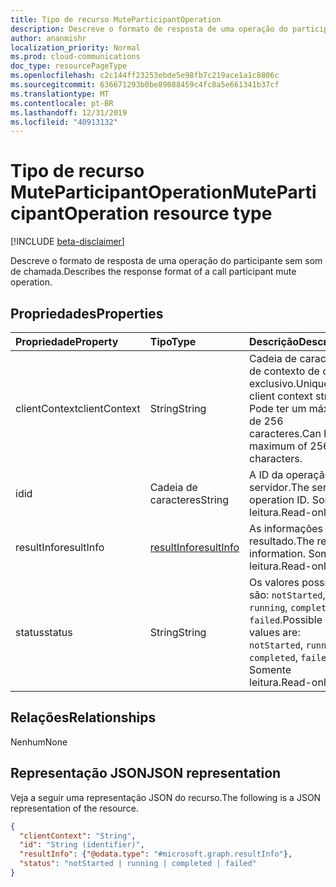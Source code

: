 ```yaml
---
title: Tipo de recurso MuteParticipantOperation
description: Descreve o formato de resposta de uma operação do participante sem som de chamada.
author: ananmishr
localization_priority: Normal
ms.prod: cloud-communications
doc_type: resourcePageType
ms.openlocfilehash: c2c144ff23253ebde5e98fb7c219ace1a1c8806c
ms.sourcegitcommit: 636671293b0be89088459c4fc8a5e661341b37cf
ms.translationtype: MT
ms.contentlocale: pt-BR
ms.lasthandoff: 12/31/2019
ms.locfileid: "40913132"
---
```

# <a name="muteparticipantoperation-resource-type"></a><span data-ttu-id="778a4-103">Tipo de recurso MuteParticipantOperation</span><span class="sxs-lookup"><span data-stu-id="778a4-103">MuteParticipantOperation resource type</span></span>

[!INCLUDE [beta-disclaimer](../../includes/beta-disclaimer.md)]

<span data-ttu-id="778a4-104">Descreve o formato de resposta de uma operação do participante sem som de chamada.</span><span class="sxs-lookup"><span data-stu-id="778a4-104">Describes the response format of a call participant mute operation.</span></span>

## <a name="properties"></a><span data-ttu-id="778a4-105">Propriedades</span><span class="sxs-lookup"><span data-stu-id="778a4-105">Properties</span></span>

| <span data-ttu-id="778a4-106">Propriedade</span><span class="sxs-lookup"><span data-stu-id="778a4-106">Property</span></span>                       | <span data-ttu-id="778a4-107">Tipo</span><span class="sxs-lookup"><span data-stu-id="778a4-107">Type</span></span>                        | <span data-ttu-id="778a4-108">Descrição</span><span class="sxs-lookup"><span data-stu-id="778a4-108">Description</span></span>                                                                                                                                       |
| :----------------------------- | :---------------------------| :-------------------------------------------------------------------------------------------------------------------------------------------------|
| <span data-ttu-id="778a4-109">clientContext</span><span class="sxs-lookup"><span data-stu-id="778a4-109">clientContext</span></span>                  | <span data-ttu-id="778a4-110">String</span><span class="sxs-lookup"><span data-stu-id="778a4-110">String</span></span>                      | <span data-ttu-id="778a4-111">Cadeia de caracteres de contexto de cliente exclusivo.</span><span class="sxs-lookup"><span data-stu-id="778a4-111">Unique client context string.</span></span> <span data-ttu-id="778a4-112">Pode ter um máximo de 256 caracteres.</span><span class="sxs-lookup"><span data-stu-id="778a4-112">Can have a maximum of 256 characters.</span></span>                                                                               |
| <span data-ttu-id="778a4-113">id</span><span class="sxs-lookup"><span data-stu-id="778a4-113">id</span></span>                             | <span data-ttu-id="778a4-114">Cadeia de caracteres</span><span class="sxs-lookup"><span data-stu-id="778a4-114">String</span></span>                      | <span data-ttu-id="778a4-115">A ID da operação do servidor.</span><span class="sxs-lookup"><span data-stu-id="778a4-115">The server operation ID.</span></span> <span data-ttu-id="778a4-116">Somente leitura.</span><span class="sxs-lookup"><span data-stu-id="778a4-116">Read-only.</span></span>                                                                                            |
| <span data-ttu-id="778a4-117">resultInfo</span><span class="sxs-lookup"><span data-stu-id="778a4-117">resultInfo</span></span>                     | [<span data-ttu-id="778a4-118">resultInfo</span><span class="sxs-lookup"><span data-stu-id="778a4-118">resultInfo</span></span>](resultinfo.md) | <span data-ttu-id="778a4-119">As informações de resultado.</span><span class="sxs-lookup"><span data-stu-id="778a4-119">The result information.</span></span>  <span data-ttu-id="778a4-120">Somente leitura.</span><span class="sxs-lookup"><span data-stu-id="778a4-120">Read-only.</span></span>                                                                                            |
| <span data-ttu-id="778a4-121">status</span><span class="sxs-lookup"><span data-stu-id="778a4-121">status</span></span>                         | <span data-ttu-id="778a4-122">String</span><span class="sxs-lookup"><span data-stu-id="778a4-122">String</span></span>                      | <span data-ttu-id="778a4-123">Os valores possíveis são: `notStarted`, `running`, `completed`, `failed`.</span><span class="sxs-lookup"><span data-stu-id="778a4-123">Possible values are: `notStarted`, `running`, `completed`, `failed`.</span></span> <span data-ttu-id="778a4-124">Somente leitura.</span><span class="sxs-lookup"><span data-stu-id="778a4-124">Read-only.</span></span>                                                 |

## <a name="relationships"></a><span data-ttu-id="778a4-125">Relações</span><span class="sxs-lookup"><span data-stu-id="778a4-125">Relationships</span></span>
<span data-ttu-id="778a4-126">Nenhum</span><span class="sxs-lookup"><span data-stu-id="778a4-126">None</span></span>

## <a name="json-representation"></a><span data-ttu-id="778a4-127">Representação JSON</span><span class="sxs-lookup"><span data-stu-id="778a4-127">JSON representation</span></span>

<span data-ttu-id="778a4-128">Veja a seguir uma representação JSON do recurso.</span><span class="sxs-lookup"><span data-stu-id="778a4-128">The following is a JSON representation of the resource.</span></span>

<!-- {
  "blockType": "resource",
  "optionalProperties": [

  ],
  "@odata.type": "microsoft.graph.muteParticipantOperation"
}-->
```json
{
  "clientContext": "String",
  "id": "String (identifier)",
  "resultInfo": {"@odata.type": "#microsoft.graph.resultInfo"},
  "status": "notStarted | running | completed | failed"
}
```

<!-- uuid: 8fcb5dbc-d5aa-4681-8e31-b001d5168d79
2015-10-25 14:57:30 UTC -->
<!-- {
  "type": "#page.annotation",
  "description": "muteParticipantOperation resource",
  "keywords": "",
  "section": "documentation",
  "tocPath": ""
}-->
